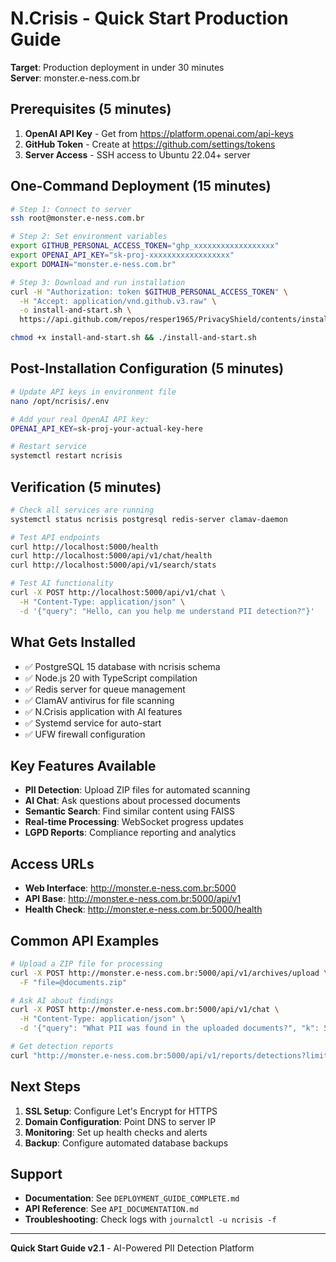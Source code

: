 # N.Crisis - Quick Start Production Guide

**Target**: Production deployment in under 30 minutes  
**Server**: monster.e-ness.com.br

## Prerequisites (5 minutes)

1. **OpenAI API Key** - Get from https://platform.openai.com/api-keys
2. **GitHub Token** - Create at https://github.com/settings/tokens
3. **Server Access** - SSH access to Ubuntu 22.04+ server

## One-Command Deployment (15 minutes)

```bash
# Step 1: Connect to server
ssh root@monster.e-ness.com.br

# Step 2: Set environment variables
export GITHUB_PERSONAL_ACCESS_TOKEN="ghp_xxxxxxxxxxxxxxxxxx"
export OPENAI_API_KEY="sk-proj-xxxxxxxxxxxxxxxxxx"
export DOMAIN="monster.e-ness.com.br"

# Step 3: Download and run installation
curl -H "Authorization: token $GITHUB_PERSONAL_ACCESS_TOKEN" \
  -H "Accept: application/vnd.github.v3.raw" \
  -o install-and-start.sh \
  https://api.github.com/repos/resper1965/PrivacyShield/contents/install-and-start.sh

chmod +x install-and-start.sh && ./install-and-start.sh
```

## Post-Installation Configuration (5 minutes)

```bash
# Update API keys in environment file
nano /opt/ncrisis/.env

# Add your real OpenAI API key:
OPENAI_API_KEY=sk-proj-your-actual-key-here

# Restart service
systemctl restart ncrisis
```

## Verification (5 minutes)

```bash
# Check all services are running
systemctl status ncrisis postgresql redis-server clamav-daemon

# Test API endpoints
curl http://localhost:5000/health
curl http://localhost:5000/api/v1/chat/health
curl http://localhost:5000/api/v1/search/stats

# Test AI functionality
curl -X POST http://localhost:5000/api/v1/chat \
  -H "Content-Type: application/json" \
  -d '{"query": "Hello, can you help me understand PII detection?"}'
```

## What Gets Installed

- ✅ PostgreSQL 15 database with ncrisis schema
- ✅ Node.js 20 with TypeScript compilation
- ✅ Redis server for queue management
- ✅ ClamAV antivirus for file scanning
- ✅ N.Crisis application with AI features
- ✅ Systemd service for auto-start
- ✅ UFW firewall configuration

## Key Features Available

- **PII Detection**: Upload ZIP files for automated scanning
- **AI Chat**: Ask questions about processed documents
- **Semantic Search**: Find similar content using FAISS
- **Real-time Processing**: WebSocket progress updates
- **LGPD Reports**: Compliance reporting and analytics

## Access URLs

- **Web Interface**: http://monster.e-ness.com.br:5000
- **API Base**: http://monster.e-ness.com.br:5000/api/v1
- **Health Check**: http://monster.e-ness.com.br:5000/health

## Common API Examples

```bash
# Upload a ZIP file for processing
curl -X POST http://monster.e-ness.com.br:5000/api/v1/archives/upload \
  -F "file=@documents.zip"

# Ask AI about findings
curl -X POST http://monster.e-ness.com.br:5000/api/v1/chat \
  -H "Content-Type: application/json" \
  -d '{"query": "What PII was found in the uploaded documents?", "k": 5}'

# Get detection reports
curl "http://monster.e-ness.com.br:5000/api/v1/reports/detections?limit=10"
```

## Next Steps

1. **SSL Setup**: Configure Let's Encrypt for HTTPS
2. **Domain Configuration**: Point DNS to server IP
3. **Monitoring**: Set up health checks and alerts
4. **Backup**: Configure automated database backups

## Support

- **Documentation**: See `DEPLOYMENT_GUIDE_COMPLETE.md`
- **API Reference**: See `API_DOCUMENTATION.md`
- **Troubleshooting**: Check logs with `journalctl -u ncrisis -f`

---

**Quick Start Guide v2.1** - AI-Powered PII Detection Platform